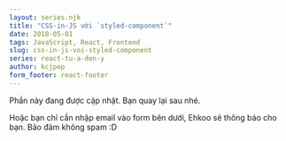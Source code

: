 ```yaml
---
layout: series.njk
title: "CSS-in-JS với `styled-component`"
date: 2018-05-01
tags: JavaScript, React, Frontend
slug: css-in-js-voi-styled-component
series: react-tu-a-den-y
author: kcjpop
form_footer: react-footer
---
```

Phần này đang được cập nhật. Bạn quay lại sau nhé.

Hoặc bạn chỉ cần nhập email vào form bên dưới, Ehkoo sẽ thông báo cho bạn. Bảo đảm không spam :D
